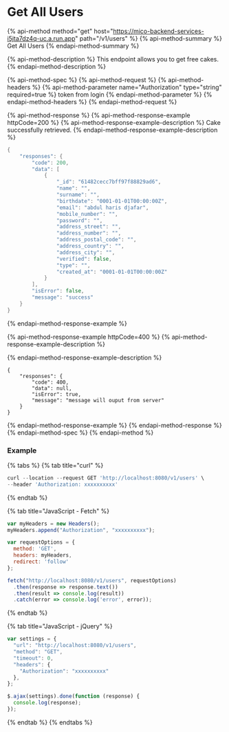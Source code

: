 # Get All Users

{% api-method method="get" host="https://mico-backend-services-i5jta7dz4q-uc.a.run.app" path="/v1/users" %}
{% api-method-summary %}
Get All Users
{% endapi-method-summary %}

{% api-method-description %}
This endpoint allows you to get free cakes.
{% endapi-method-description %}

{% api-method-spec %}
{% api-method-request %}
{% api-method-headers %}
{% api-method-parameter name="Authorization" type="string" required=true %}
token from login
{% endapi-method-parameter %}
{% endapi-method-headers %}
{% endapi-method-request %}

{% api-method-response %}
{% api-method-response-example httpCode=200 %}
{% api-method-response-example-description %}
Cake successfully retrieved.
{% endapi-method-response-example-description %}

```go
{
    "responses": {
        "code": 200,
        "data": [
            {
                "_id": "61482cecc7bff97f88829ad6",
                "name": "",
                "surname": "",
                "birthdate": "0001-01-01T00:00:00Z",
                "email": "abdul haris djafar",
                "mobile_number": "",
                "password": "",
                "address_street": "",
                "address_number": "",
                "address_postal_code": "",
                "address_country": "",
                "address_city": "",
                "verified": false,
                "type": "",
                "created_at": "0001-01-01T00:00:00Z"
            }
        ],
        "isError": false,
        "message": "success"
    }
}
```
{% endapi-method-response-example %}

{% api-method-response-example httpCode=400 %}
{% api-method-response-example-description %}

{% endapi-method-response-example-description %}

```
{
    "responses": {
        "code": 400,
        "data": null,
        "isError": true,
        "message": "message will ouput from server"
    }
}
```
{% endapi-method-response-example %}
{% endapi-method-response %}
{% endapi-method-spec %}
{% endapi-method %}

### Example

{% tabs %}
{% tab title="curl" %}
```go
curl --location --request GET 'http://localhost:8080/v1/users' \
--header 'Authorization: xxxxxxxxxx'
```
{% endtab %}

{% tab title="JavaScript - Fetch" %}
```javascript
var myHeaders = new Headers();
myHeaders.append("Authorization", "xxxxxxxxxx");

var requestOptions = {
  method: 'GET',
  headers: myHeaders,
  redirect: 'follow'
};

fetch("http://localhost:8080/v1/users", requestOptions)
  .then(response => response.text())
  .then(result => console.log(result))
  .catch(error => console.log('error', error));
```
{% endtab %}

{% tab title="JavaScript - jQuery" %}
```javascript
var settings = {
  "url": "http://localhost:8080/v1/users",
  "method": "GET",
  "timeout": 0,
  "headers": {
    "Authorization": "xxxxxxxxxx"
  },
};

$.ajax(settings).done(function (response) {
  console.log(response);
});
```
{% endtab %}
{% endtabs %}



